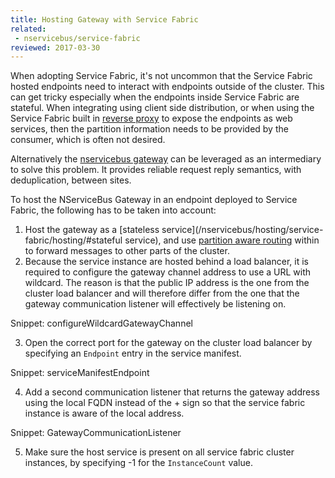```yaml
---
title: Hosting Gateway with Service Fabric
related:
 - nservicebus/service-fabric
reviewed: 2017-03-30
---
```


When adopting Service Fabric, it's not uncommon that the Service Fabric hosted endpoints need to interact with endpoints outside of the cluster. This can get tricky especially when the endpoints inside Service Fabric are stateful. When integrating using client side distribution, or when using the Service Fabric built in [reverse proxy](https://docs.microsoft.com/en-us/azure/service-fabric/service-fabric-reverseproxy) to expose the endpoints as web services, then the partition information needs to be provided by the consumer, which is often not desired.

Alternatively the [nservicebus gateway](/nservicebus/gateway/) can be leveraged as an intermediary to solve this problem. It provides reliable request reply semantics, with deduplication, between sites.

To host the NServiceBus Gateway in an endpoint deployed to Service Fabric, the following has to be taken into account:

1. Host the gateway as a [stateless service](/nservicebus/hosting/service-fabric/hosting/#stateful service), and use [partition aware routing](/samples/azure/azure-service-fabric-routing/) within to forward messages to other parts of the cluster.
2. Because the service instance are hosted behind a load balancer, it is required to configure the gateway channel address to use a URL with wildcard. The reason is that the public IP address is the one from the cluster load balancer and will therefore differ from the one that the gateway communication listener will effectively be listening on. 

Snippet: configureWildcardGatewayChannel

3. Open the correct port for the gateway on the cluster load balancer by specifying an `Endpoint` entry in the service manifest.

Snippet: serviceManifestEndpoint

4. Add a second communication listener that returns the gateway address using the local FQDN instead of the + sign so that the service fabric instance is aware of the local address.

Snippet: GatewayCommunicationListener

5. Make sure the host service is present on all service fabric cluster instances, by specifying -1 for the `InstanceCount` value.
